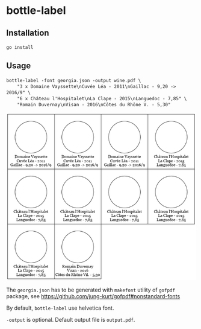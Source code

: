 # bottle-label

## Installation

```
go install
```

## Usage

```
bottle-label -font georgia.json -output wine.pdf \
    "3 x Domaine Vayssette\nCuvée Léa - 2011\nGaillac - 9,20 -> 2016/9" \
    "6 x Château l'Hospitalet\nLa Clape - 2015\nLanguedoc - 7,85" \
    "Romain Duvernay\nVisan - 2016\nCôtes du Rhône V. - 5,30"
```

![bottle-label example](example.png?raw=true "bottle-label")

The `georgia.json` has to be generated with `makefont` utility of
`gofpdf` package, see https://github.com/jung-kurt/gofpdf#nonstandard-fonts

By default, `bottle-label` use helvetica font.

`-output` is optional. Default output file is `output.pdf`.
